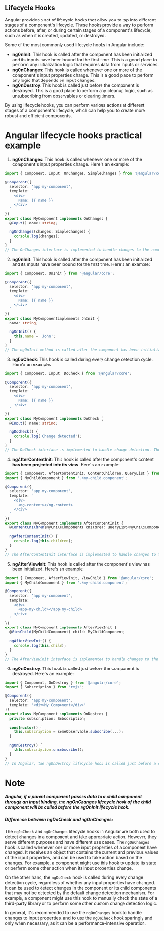 ## Lifecycle Hooks

Angular provides a set of lifecycle hooks that allow you to tap into different stages of a component's lifecycle. These hooks provide a way to perform actions before, after, or during certain stages of a component's lifecycle, such as when it is created, updated, or destroyed.

Some of the most commonly used lifecycle hooks in Angular include:
- __ngOnInit__: This hook is called after the component has been initialized and its inputs have been bound for the first time. This is a good place to perform any initialization logic that requires data from inputs or services.
- __ngOnChanges__: This hook is called whenever one or more of the component's input properties change. This is a good place to perform any logic that depends on input changes.
- __ngOnDestroy__: This hook is called just before the component is destroyed. This is a good place to perform any cleanup logic, such as unsubscribing from observables or clearing timers.

By using lifecycle hooks, you can perform various actions at different stages of a component's lifecycle, which can help you to create more robust and efficient components.

# Angular lifecycle hooks practical example
1. __ngOnChanges__: This hook is called whenever one or more of the component's input properties change. Here's an example:
```typescript
import { Component, Input, OnChanges, SimpleChanges } from '@angular/core';

@Component({
  selector: 'app-my-component',
  template: `
    <div>
      Name: {{ name }}
    </div>
  `
})
export class MyComponent implements OnChanges {
  @Input() name: string;

  ngOnChanges(changes: SimpleChanges) {
    console.log(changes);
  }
}
// The OnChanges interface is implemented to handle changes to the name input property. The ngOnChanges method is called whenever the value of the name property changes. It logs the changes to the console for debugging purposes.
```

2. __ngOnInit__: This hook is called after the component has been initialized and its inputs have been bound for the first time. Here's an example:
```typescript
import { Component, OnInit } from '@angular/core';

@Component({
  selector: 'app-my-component',
  template: `
    <div>
      Name: {{ name }}
    </div>
  `
})
export class MyComponentimplements OnInit {
  name: string;

  ngOnInit() {
    this.name = 'John';
  }
}
// The ngOnInit method is called after the component has been initialized. In this example, we set the value of the name property to 'John' in the ngOnInit method.
```

3. __ngDoCheck__: This hook is called during every change detection cycle. Here's an example:
```typescript
import { Component, Input, DoCheck } from '@angular/core';

@Component({
  selector: 'app-my-component',
  template: `
    <div>
      Name: {{ name }}
    </div>
  `
})
export class MyComponent implements DoCheck {
  @Input() name: string;

  ngDoCheck() {
    console.log('Change detected');
  }
}
// The DoCheck interface is implemented to handle change detection. The ngDoCheck method is called during every change detection cycle. It logs a message to the console indicating that a change has been detected
```

4. __ngAfterContentInit__: This hook is called after the component's content __has been projected into its view__. Here's an example:
```typescript
import { Component, AfterContentInit, ContentChildren, QueryList } from '@angular/core';
import { MyChildComponent } from './my-child.component';

@Component({
  selector: 'app-my-component',
  template: `
    <div>
      <ng-content></ng-content>
    </div>
  `
})
export class MyComponent implements AfterContentInit {
  @ContentChildren(MyChildComponent) children: QueryList<MyChildComponent>;

  ngAfterContentInit() {
    console.log(this.children);
  }
}
// The AfterContentInit interface is implemented to handle changes to the content projection. The ngAfterContentInit method is called after the component's content has been projected into its view. It logs the children of the MyChildComponent type using @ContentChildren.
```
5. __ngAfterViewInit__: This hook is called after the component's view has been initialized. Here's an example:
```typescript
import { Component, AfterViewInit, ViewChild } from '@angular/core';
import { MyChildComponent } from './my-child.component';

@Component({
  selector: 'app-my-component',
  template: `
    <div>
      <app-my-child></app-my-child>
    </div>
  `
})
export class MyComponent implements AfterViewInit {
  @ViewChild(MyChildComponent) child: MyChildComponent;

  ngAfterViewInit() {
    console.log(this.child);
  }
}
// The AfterViewInit interface is implemented to handle changes to the view. The ngAfterViewInit method is called after the component's view has been initialized. It logs the MyChildComponent instance using @ViewChild.
```

6. __ngOnDestroy__: This hook is called just before the component is destroyed. Here's an example:
```typescript
import { Component, OnDestroy } from '@angular/core';
import { Subscription } from 'rxjs';

@Component({
  selector: 'app-my-component',
  template: '<div>My Component</div>'
})
export class MyComponent implements OnDestroy {
  private subscription: Subscription;

  constructor() {
    this.subscription = someObservable.subscribe(...);
  }

  ngOnDestroy() {
    this.subscription.unsubscribe();
  }
}
// In Angular, the ngOnDestroy lifecycle hook is called just before a component is destroyed and removed from the DOM. It provides an opportunity to perform any cleanup or finalization that is needed before the component is destroyed, such as unsubscribing from observables, clearing timers, or releasing resources.
```

# Note
##### Angular, if a parent component passes data to a child component through an input binding, the ngOnChanges lifecycle hook of the child component will be called before the ngOnInit lifecycle hook.

##### Difference between ngDoCheck and ngOnChanges:
The `ngDoCheck` and `ngOnChanges` lifecycle hooks in Angular are both used to detect changes in a component and take appropriate action. However, they serve different purposes and have different use cases.
The `ngOnChanges` hook is called whenever one or more input properties of a component have changed. It receives an object that contains the current and previous values of the input properties, and can be used to take action based on the changes. For example, a component might use this hook to update its state or perform some other action when its input properties change.

On the other hand, the `ngDoCheck` hook is called during every change detection cycle, regardless of whether any input properties have changed. It can be used to detect changes in the component or its child components that may not be detected by the default change detection mechanism. For example, a component might use this hook to manually check the state of a third-party library or to perform some other custom change detection logic.

In general, it's recommended to use the `ngOnChanges` hook to handle changes to input properties, and to use the `ngDoCheck` hook sparingly and only when necessary, as it can be a performance-intensive operation.

#####
